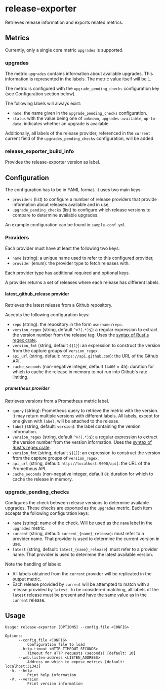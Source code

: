 # release-exporter

Retrieves release information
and exports related metrics.

## Metrics

Currently,
only a single core metric `upgrades` is supported.

### upgrades

The metric `upgrades`
contains information about available upgrades.
This information is represented in the labels.
The metric value itself will be `1`.

The metric is configured
with the `upgrade_pending_checks` configuration key
(see Configuration section below).

The following labels will always exist:

* `name`:
  the name given in the `upgrade_pending_checks` configuration.
* `status`
  with the value being one of
  `unknown`,
  `upgrades-available`,
  `up-to-date`:
  indicates whether an upgrade is available.
  
Additionally,
all labels
of the release provider,
referenced in the `current` current field of the `upgrades_pending_checks` configuration,
will be added.

### release_exporter_build_info

Provides the release-exporter version as label.


## Configuration

The configuration has to be in YAML format.
It uses two main keys:

* `providers` (list)
  to configure
  a number of release providers
  that provide information
  about releases available and in use,
* `upgrade_pending_checks` (list)
  to configure
  which release versions to compare
  to determine available upgrades.
  
An example configuration can be found in `sample-conf.yml`.

### Providers

Each provider must have at least the following two keys:

* `name` (string):
  a unique name used to refer to this configured provider,
* `provider`
  (enum): the provider type to fetch releases with.

Each provider type has additional required and optional keys.

A provider returns a set of releases
where each release has different labels.

#### latest_github_release provider

Retrieves the latest release from a Github repository.

Accepts the following configuration keys:

* `repo` (string):
  the repository in the form `username/repo`.
* `version_regex` (string, default `^v?(.*)$`):
  a regular expression
  to extract the version number from the release tag.
  Uses the [syntax of Rust's regex crate][regex-syntax].
* `version_fmt` (string, default `${1}`):
  an expression to construct the version
  from the capture groups of `version_regex`.
* `api_url` (string, default: `https://api.github.com`):
  the URL of the Github API.
* `cache_seconds` (non-negative integer, default `14400` = 4h):
  duration for which to cache the release in memory
  to not run into Github's rate limiting.
  
##### prometheus provider

Retrieves versions from a Prometheus metric label.

* `query` (string):
  Prometheus query
  to retrieve the metric with the version.
  It may return multiple versions with different labels.
  All labels,
  except for one given with `label`,
  will be attached to the release.
* `label` (string, default: `version`):
  the label containing the version information.
* `version_regex` (string, default `^v?(.*)$`):
  a regular expression
  to extract the version number from the version information.
  Uses the [syntax of Rust's regex crate][regex-syntax].
* `version_fmt` (string, default `${1}`):
  an expression to construct the version
  from the capture groups of `version_regex`.
* `api_url` (string, default: `http://localhost:9090/api`):
  the URL of the Prometheus API.
* `cache_seconds` (non-negative integer, default `0`):
  duration for which to cache the release in memory.
  

### upgrade_pending_checks
  
Configures the check between release versions
to determine available upgrades.
These checks are exported as the `upgrades` metric.
Each item accepts the following configuration keys:

* `name` (string):
  name of the check.
  Will be used as the `name` label
  in the `upgrades` metric.
* `current` (string, default: `current_{name}_release`):
  must refer to a provider name.
  That provider is used to determine the current version in use.
* `latest` (string, default: `latest_{name}_release`):
  must refer to a provider name.
  That provider is used to deterimne the latest available version.

Note the handling of labels:

* All labels
  obtained from the `current` provider
  will be replicated in the output metric.
* Each release provided by `current` will be attempted to match
  with a release provided by `latest`.
  To be considered matching,
  all labels of the `latest` release must be present
  and have the same value
  as in the `current` release.


## Usage

```
Usage: release-exporter [OPTIONS] --config.file <CONFIG>

Options:
      --config.file <CONFIG>
          Configuration file to load
      --http.timout <HTTP_TIMEOUT_SECONDS>
          Timeout for HTTP requests (seconds) [default: 10]
      --web.listen-address <LISTEN_ADDRESS>
          Address on which to expose metrics [default: localhost:31343]
  -h, --help
          Print help information
  -V, --version
          Print version information
```

[regex-syntax]: https://docs.rs/regex/latest/regex/#syntax

